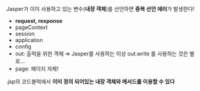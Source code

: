Jasper가 이미 사용하고 있는 변수(**내장 객체**)를 선언하면 **중복 선언 에러**가 발생한다!

- **request, response**
- pageContext
- session
- application
- config
- out: 출력을 위한 객체 ⇒ Jasper를 사용하는 이상 out.write 를 사용하는 것은 별로...
- page: 페이지 자체!

.jsp의 코드블럭에서 **이미 정의 되어있는 내장 객체와 메서드를 이용할 수 있다**